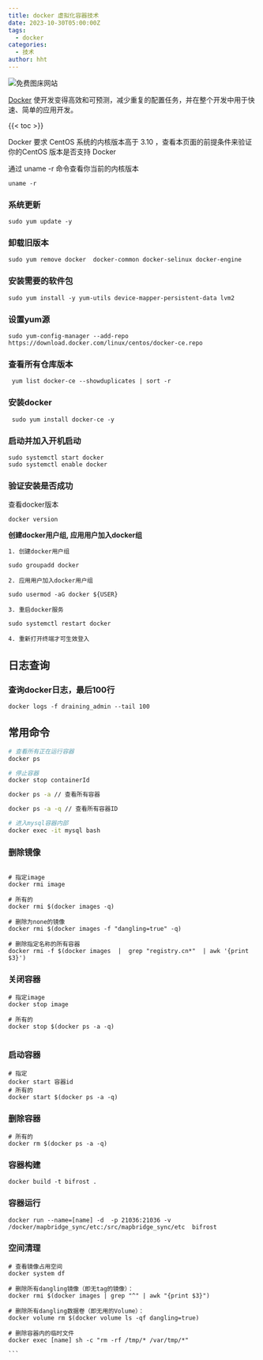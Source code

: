 ```yaml
---
title: docker 虚拟化容器技术
date: 2023-10-30T05:00:00Z
tags:
  - docker
categories:
  - 技术
author: hht
---
```


<img src="https://pic.imgdb.cn/item/656f2ca9c458853aef7aa66b.jpg" alt="免费图床网站">

[Docker](https://www.docker.com/) 使开发变得高效和可预测，减少重复的配置任务，并在整个开发中用于快速、简单的应用开发。



<!--more-->

{{< toc >}}


Docker 要求 CentOS 系统的内核版本高于 3.10 ，查看本页面的前提条件来验证你的CentOS 版本是否支持 Docker

通过 uname -r 命令查看你当前的内核版本


```shell
uname -r
```

### 系统更新



```shell
sudo yum update -y
```

### 卸载旧版本


```shell
sudo yum remove docker  docker-common docker-selinux docker-engine
```

### 安装需要的软件包



```shell
sudo yum install -y yum-utils device-mapper-persistent-data lvm2
```

### 设置yum源



```shell
sudo yum-config-manager --add-repo https://download.docker.com/linux/centos/docker-ce.repo
```

### 查看所有仓库版本



```shell
 yum list docker-ce --showduplicates | sort -r
```

### 安装docker



```shell
 sudo yum install docker-ce -y 
```

### 启动并加入开机启动



```shell
sudo systemctl start docker 
sudo systemctl enable docker
```

### 验证安装是否成功

查看docker版本


```shell
docker version
```


 **创建docker用户组, 应用用户加入docker组**



```shell
1. 创建docker用户组

sudo groupadd docker

2. 应用用户加入docker用户组

sudo usermod -aG docker ${USER}

3. 重启docker服务

sudo systemctl restart docker

4. 重新打开终端才可生效登入
```



## 日志查询

### 查询docker日志，最后100行


```shell
docker logs -f draining_admin --tail 100
```

## 常用命令



```sh
# 查看所有正在运行容器 
docker ps 

# 停止容器
docker stop containerId

docker ps -a // 查看所有容器 

docker ps -a -q // 查看所有容器ID

# 进入mysql容器内部
docker exec -it mysql bash

```

### 删除镜像



```shell

# 指定image
docker rmi image

# 所有的
docker rmi $(docker images -q) 

# 删除为none的镜像
docker rmi $(docker images -f "dangling=true" -q)

# 删除指定名称的所有容器
docker rmi -f $(docker images  |  grep "registry.cn*"  | awk '{print $3}')

```

### 关闭容器



```shell
# 指定image
docker stop image

# 所有的
docker stop $(docker ps -a -q)


```

### 启动容器



```shell
# 指定
docker start 容器id
# 所有的
docker start $(docker ps -a -q)
```

### 删除容器



```shell
# 所有的
docker rm $(docker ps -a -q)
```

### 容器构建



```shell
docker build -t bifrost .
```

### 容器运行



```shell
docker run --name=[name] -d  -p 21036:21036 -v /docker/mapbridge_sync/etc:/src/mapbridge_sync/etc  bifrost
```

### 空间清理


````shell
# 查看镜像占用空间
docker system df

# 删除所有dangling镜像（即无tag的镜像）：
docker rmi $(docker images | grep "^" | awk "{print $3}")

# 删除所有dangling数据卷（即无用的Volume）：
docker volume rm $(docker volume ls -qf dangling=true)

# 删除容器内的临时文件
docker exec [name] sh -c "rm -rf /tmp/* /var/tmp/*"

```